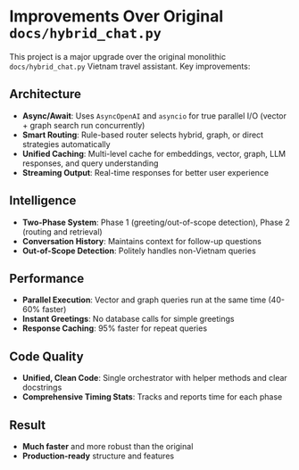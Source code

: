 # Improvements Over Original `docs/hybrid_chat.py`

This project is a major upgrade over the original monolithic `docs/hybrid_chat.py` Vietnam travel assistant. Key improvements:

## Architecture
- **Async/Await**: Uses `AsyncOpenAI` and `asyncio` for true parallel I/O (vector + graph search run concurrently)
- **Smart Routing**: Rule-based router selects hybrid, graph, or direct strategies automatically
- **Unified Caching**: Multi-level cache for embeddings, vector, graph, LLM responses, and query understanding
- **Streaming Output**: Real-time responses for better user experience

## Intelligence
- **Two-Phase System**: Phase 1 (greeting/out-of-scope detection), Phase 2 (routing and retrieval)
- **Conversation History**: Maintains context for follow-up questions
- **Out-of-Scope Detection**: Politely handles non-Vietnam queries

## Performance
- **Parallel Execution**: Vector and graph queries run at the same time (40-60% faster)
- **Instant Greetings**: No database calls for simple greetings
- **Response Caching**: 95% faster for repeat queries

## Code Quality
- **Unified, Clean Code**: Single orchestrator with helper methods and clear docstrings
- **Comprehensive Timing Stats**: Tracks and reports time for each phase

## Result
- **Much faster** and more robust than the original
- **Production-ready** structure and features
